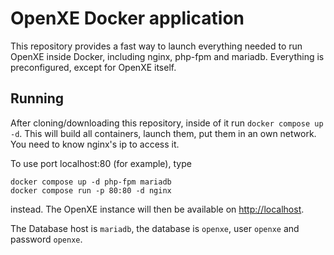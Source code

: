 # OpenXE Docker application

This repository provides a fast way to launch everything needed to run OpenXE inside Docker, including nginx, php-fpm and mariadb.
Everything is preconfigured, except for OpenXE itself.

## Running

After cloning/downloading this repository, inside of it run `docker compose up -d`. This will build all containers, launch them, put them in an own network. You need to know nginx's ip to access it.

To use port localhost:80 (for example), type 
```
docker compose up -d php-fpm mariadb
docker compose run -p 80:80 -d nginx
```
instead. The OpenXE instance will then be available on [http://localhost](http://localhost).

The Database host is `mariadb`, the database is `openxe`, user `openxe` and password `openxe`.